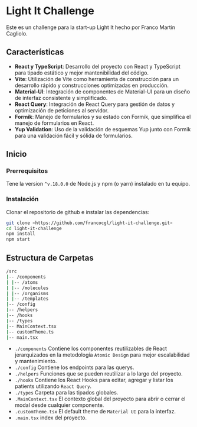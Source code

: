 # Light It Challenge

Este es un challenge para la start-up Light It hecho por Franco Martin Cagliolo.

## Características

- **React y TypeScript**: Desarrollo del proyecto con React y TypeScript para tipado estático y mejor mantenibilidad del código.
- **Vite**: Utilización de Vite como herramienta de construcción para un desarrollo rápido y construcciones optimizadas en producción.
- **Material-UI**: Integración de componentes de Material-UI para un diseño de interfaz consistente y simplificado.
- **React Query**: Integración de React Query para gestión de datos y optimización de peticiones al servidor.
- **Formik**: Manejo de formularios y su estado con Formik, que simplifica el manejo de formularios en React.
- **Yup Validation**: Uso de la validación de esquemas Yup junto con Formik para una validación fácil y sólida de formularios.

## Inicio

### Prerrequisitos

Tene la version `^v.18.0.0` de Node.js y npm (o yarn) instalado en tu equipo.

### Instalación

Clonar el repositorio de github e instalar las dependencias:

```bash
git clone <https://github.com/francocgl/light-it-challenge.git>
cd light-it-challenge
npm install
npm start
```

## Estructura de Carpetas

```bash
/src
|-- /components
| |-- /atoms
| |-- /molecules
| |-- /organisms
| |-- /templates
|-- /config
|-- /helpers
|-- /hooks
|-- /types
|-- MainContext.tsx
|-- customTheme.ts
|-- main.tsx
```

- `./components` Contiene los componentes reutilizables de React jerarquizados en la metodología `Atomic Design` para mejor escalabilidad y mantenimiento.
- `./config` Contiene los endpoints para las querys.
- `./helpers` Funciones que se pueden reutilizar a lo largo del proyecto.
- `./hooks` Contiene los React Hooks para editar, agregar y listar los patients utilizando `React Query`.
- `./types` Carpeta para las tipados globales.
- `.MainContext.tsx` El contexto global del proyecto para abrir o cerrar el modal desde cualquier componente.
- `.customTheme.tsx` El default theme de `Material UI` para la interfaz.
- `.main.tsx` index del proyecto.
